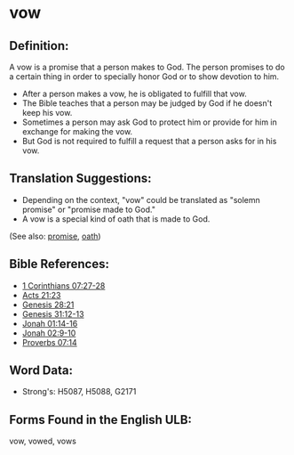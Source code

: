 # vow

## Definition:

A vow is a promise that a person makes to God. The person promises to do a certain thing in order to specially honor God or to show devotion to him.

* After a person makes a vow, he is obligated to fulfill that vow.
* The Bible teaches that a person may be judged by God if he doesn't keep his vow.
* Sometimes a person may ask God to protect him or provide for him in exchange for making the vow.
* But God is not required to fulfill a request that a person asks for in his vow.

## Translation Suggestions:

* Depending on the context, "vow" could be translated as "solemn promise" or "promise made to God."
* A vow is a special kind of oath that is made to God.

(See also: [promise](../kt/promise.md), [oath](../other/oath.md))

## Bible References:

* [1 Corinthians 07:27-28](rc://en/tn/help/1co/07/27)
* [Acts 21:23](rc://en/tn/help/act/21/23)
* [Genesis 28:21](rc://en/tn/help/gen/28/21)
* [Genesis 31:12-13](rc://en/tn/help/gen/31/12)
* [Jonah 01:14-16](rc://en/tn/help/jon/01/14)
* [Jonah 02:9-10](rc://en/tn/help/jon/02/09)
* [Proverbs 07:14](rc://en/tn/help/pro/07/14)

## Word Data:

* Strong's: H5087, H5088, G2171

## Forms Found in the English ULB:

vow, vowed, vows
